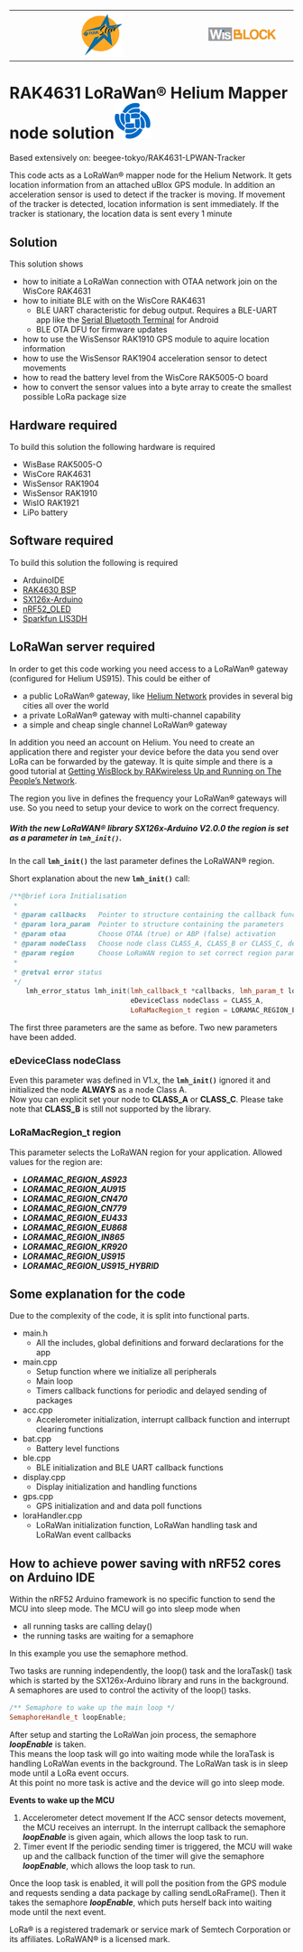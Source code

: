 
| | |
| :-: | :-: |
| <center><img src="./assets/rakstar.jpg" alt="RAKstar" width=25%></center> | <center><img src="./assets/WisBlock.svg" alt="WisBlock" width=75%></center> |    

RAK4631 LoRaWan® Helium Mapper node solution![RAKwireless](./assets/RAK-Whirls.png)
===

Based extensively on: beegee-tokyo/RAK4631-LPWAN-Tracker
    
This code acts as a LoRaWan® mapper node for the Helium Network. It gets location information from an attached uBlox GPS module. In addition an acceleration sensor is used to detect if the tracker is moving.
If movement of the tracker is detected, location information is sent immediately. If the tracker is stationary, the location data is sent every 1 minute 

Solution
---
This solution shows
- how to initiate a LoRaWan connection with OTAA network join on the WisCore RAK4631
- how to initiate BLE with  on the WisCore RAK4631
  - BLE UART characteristic for debug output. Requires a BLE-UART app like the [Serial Bluetooth Terminal](https://play.google.com/store/apps/details?id=de.kai_morich.serial_bluetooth_terminal) for Android
  - BLE OTA DFU for firmware updates
- how to use the WisSensor RAK1910 GPS module to aquire location information
- how to use the WisSensor RAK1904 acceleration sensor to detect movements
- how to read the battery level from the WisCore RAK5005-O board
- how to convert the sensor values into a byte array to create the smallest possible LoRa package size

Hardware required
---
To build this solution the following hardware is required
- WisBase RAK5005-O
- WisCore RAK4631
- WisSensor RAK1904
- WisSensor RAK1910
- WisIO RAK1921
- LiPo battery

Software required
---
To build this solution the following is required
- ArduinoIDE
- [RAK4630 BSP](https://github.com/RAKWireless/RAK-nRF52-Arduino)
- [SX126x-Arduino](https://github.com/beegee-tokyo/SX126x-Arduino)
- [nRF52_OLED](https://github.com/beegee-tokyo/nRF52_OLED)
- [Sparkfun LIS3DH](https://github.com/sparkfun/SparkFun_LIS3DH_Arduino_Library)


LoRaWan server required
---
In order to get this code working you need access to a LoRaWan® gateway (configured for Helium US915). This could be either of    
- a public LoRaWan® gateway, like [Helium Network](https://helium.com/) provides in several big cities all over the world
- a private LoRaWan® gateway with multi-channel capability
- a simple and cheap single channel LoRaWan® gateway

In addition you need an account on Helium. You need to create an application there and register your device before the data you send over LoRa can be forwarded by the gateway. It is quite simple and there is a good tutorial at [Getting WisBlock by RAKwireless Up and Running on The People’s Network](https://blog.helium.com/my-take-on-the-wisblock-e8b934ceb64).

The region you live in defines the frequency your LoRaWan® gateways will use. So you need to setup your device to work on the correct frequency.    
##### With the new LoRaWAN® library SX126x-Arduino **V2.0.0** the region is set as a parameter in **`lmh_init()`**.

In the call **`lmh_init()`** the last parameter defines the LoRaWAN® region. 

Short explanation about the new **`lmh_init()`** call:    
```cpp
/**@brief Lora Initialisation
 *
 * @param callbacks   Pointer to structure containing the callback functions
 * @param lora_param  Pointer to structure containing the parameters
 * @param otaa        Choose OTAA (true) or ABP (false) activation
 * @param nodeClass   Choose node class CLASS_A, CLASS_B or CLASS_C, default to CLASS_A
 * @param region      Choose LoRaWAN region to set correct region parameters, defaults to EU868
 *
 * @retval error status
 */
	lmh_error_status lmh_init(lmh_callback_t *callbacks, lmh_param_t lora_param, bool otaa, 
	                          eDeviceClass nodeClass = CLASS_A, 
	                          LoRaMacRegion_t region = LORAMAC_REGION_EU868);
```
The first three parameters are the same as before. Two new parameters have been added.

### eDeviceClass nodeClass
Even this parameter was defined in V1.x, the **`lmh_init()`** ignored it and initialized the node **ALWAYS** as a node Class A.    
Now you can explicit set your node to **CLASS_A** or **CLASS_C**. Please take note that **CLASS_B** is still not supported by the library.

### LoRaMacRegion_t region
This parameter selects the LoRaWAN region for your application. Allowed values for the region are:    
- _**LORAMAC_REGION_AS923**_    
- _**LORAMAC_REGION_AU915**_    
- _**LORAMAC_REGION_CN470**_    
- _**LORAMAC_REGION_CN779**_    
- _**LORAMAC_REGION_EU433**_    
- _**LORAMAC_REGION_EU868**_    
- _**LORAMAC_REGION_IN865**_    
- _**LORAMAC_REGION_KR920**_    
- _**LORAMAC_REGION_US915**_    
- _**LORAMAC_REGION_US915_HYBRID**_

Some explanation for the code
---

Due to the complexity of the code, it is split into functional parts.
- main.h 
   - All the includes, global definitions and forward declarations for the app
- main.cpp
   - Setup function where we initialize all peripherals
   - Main loop
   - Timers callback functions for periodic and delayed sending of packages
- acc.cpp
   - Accelerometer initialization, interrupt callback function and interrupt clearing functions
- bat.cpp
   - Battery level functions
- ble.cpp
   - BLE initialization and BLE UART callback functions
- display.cpp
   - Display initialization and handling functions
- gps.cpp
   - GPS initialization and and data poll functions
- loraHandler.cpp
   - LoRaWan initialization function, LoRaWan handling task and LoRaWan event callbacks

How to achieve power saving with nRF52 cores on Arduino IDE
----
Within the nRF52 Arduino framework is no specific function to send the MCU into sleep mode. The MCU will go into sleep mode when 
- all running tasks are calling delay()
- the running tasks are waiting for a semaphore

In this example you use the semaphore method.    

Two tasks are running independently, the loop() task and the loraTask() task which is started by the SX126x-Arduino library and runs in the background.
A semaphores are used to control the activity of the loop() tasks.    
```cpp
/** Semaphore to wake up the main loop */
SemaphoreHandle_t loopEnable;
```

After setup and starting the LoRaWan join process, the semaphore _**loopEnable**_ is taken.  
This means the loop task will go into waiting mode while the loraTask is handling LoRaWan events in the background. The LoRaWan task is in sleep mode until a LoRa event occurs.    
At this point no more task is active and the device will go into sleep mode.  
  
**Events to wake up the MCU**
1. Accelerometer detect movement
If the ACC sensor detects movement, the MCU receives an interrupt. In the interrupt callback the semaphore _**loopEnable**_ is given again, which allows the loop task to run.
2. Timer event
If the periodic sending timer is triggered, the MCU will wake up and the callback function of the timer will give the semaphore _**loopEnable**_, which allows the loop task to run.

Once the loop task is enabled, it will poll the position from the GPS module and requests sending a data package by calling sendLoRaFrame(). Then it takes the semaphore _**loopEnable**_, which puts herself back into waiting mode until the next event.

LoRa® is a registered trademark or service mark of Semtech Corporation or its affiliates. LoRaWAN® is a licensed mark. 
